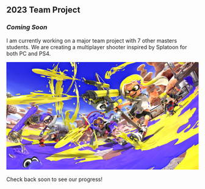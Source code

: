 ## 2023 Team Project 

### *Coming Soon*

I am currently working on a major team project with 7 other masters students. We are creating a multiplayer shooter inspired by Splatoon for both PC and PS4.

![Splatoon](/images/splatoon.jpg)

Check back soon to see our progress!
